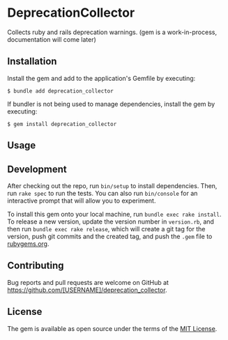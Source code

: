 # DeprecationCollector

Collects ruby and rails deprecation warnings.
(gem is a work-in-process, documentation will come later)

## Installation

Install the gem and add to the application's Gemfile by executing:

    $ bundle add deprecation_collector

If bundler is not being used to manage dependencies, install the gem by executing:

    $ gem install deprecation_collector

## Usage



## Development

After checking out the repo, run `bin/setup` to install dependencies. Then, run `rake spec` to run the tests. You can also run `bin/console` for an interactive prompt that will allow you to experiment.

To install this gem onto your local machine, run `bundle exec rake install`. To release a new version, update the version number in `version.rb`, and then run `bundle exec rake release`, which will create a git tag for the version, push git commits and the created tag, and push the `.gem` file to [rubygems.org](https://rubygems.org).

## Contributing

Bug reports and pull requests are welcome on GitHub at https://github.com/[USERNAME]/deprecation_collector.

## License

The gem is available as open source under the terms of the [MIT License](https://opensource.org/licenses/MIT).
